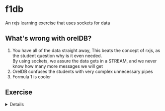 # f1db
An rxjs learning exercise that uses sockets for data

## What's wrong with orelDB?
1. You have all of the data straight away, This beats the concept of rxjs, as the student question why is it even
   needed.<BR>By using sockets, we assure the data gets in a STREAM, and we never know how many more messages we will
get
2. OrelDB confuses the students with very complex unnecessary pipes
3. Formula 1 is cooler

## Exercise


<details>
<summery>Questions</summery>
  
  #### 1
</details>

